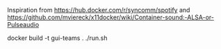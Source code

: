 Inspiration from https://hub.docker.com/r/syncomm/spotify and https://github.com/mviereck/x11docker/wiki/Container-sound:-ALSA-or-Pulseaudio

docker build -t gui-teams .
./run.sh